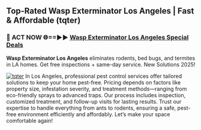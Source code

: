## Top-Rated Wasp Exterminator Los Angeles | Fast & Affordable (tqter)

<h3>🐜 ACT NOW 🌐==►► <a href="https://tinyurl.com/yc7vsfwc" rel="nofollow">Wasp Exterminator Los Angeles Special Deals</a></h3>

**Wasp Exterminator Los Angeles** eliminates rodents, bed bugs, and termites in LA homes. Get free inspections + same-day service. New Solutions 2025!

[![tqter](https://i.imgur.com/1VzRXn8.jpeg)](https://tinyurl.com/yc7vsfwc)
In Los Angeles, professional pest control services offer tailored solutions to keep your home pest-free. Pricing depends on factors like property size, infestation severity, and treatment methods—ranging from eco-friendly sprays to advanced traps. Our process includes inspection, customized treatment, and follow-up visits for lasting results. Trust our expertise to handle everything from ants to rodents, ensuring a safe, pest-free environment efficiently and affordably. Let’s make your space comfortable again!